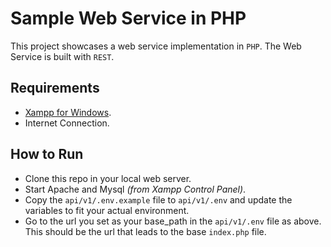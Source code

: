 # Sample Web Service in PHP
This project showcases a web service implementation in `PHP`. The Web Service is built with `REST`.

## Requirements
- [Xampp for Windows](https://www.apachefriends.org/download.html).
- Internet Connection.

## How to Run
- Clone this repo in your local web server.
- Start Apache and Mysql *(from Xampp Control Panel)*.
- Copy the `api/v1/.env.example` file to `api/v1/.env` and update the variables to fit your actual environment.
- Go to the url you set as your base_path in the `api/v1/.env` file as above. This should be the url that leads to the base `index.php` file.
